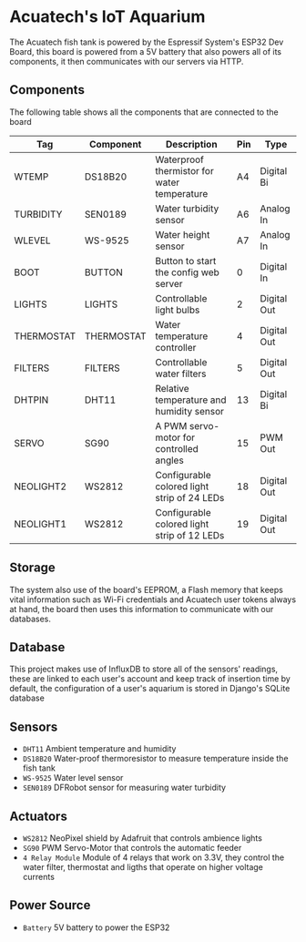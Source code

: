 # Acuatech's IoT Aquarium

The Acuatech fish tank is powered by the Espressif System's ESP32 Dev Board, this board is powered from a 5V battery that also powers all of its components, it then communicates with our servers via HTTP.

## Components

The following table shows all the components that are connected to the board

| Tag        | Component  | Description                                 | Pin | Type        |
| ---------- | ---------- | ------------------------------------------- | --- | ----------- |
| WTEMP      | DS18B20    | Waterproof thermistor for water temperature | A4  | Digital Bi  |
| TURBIDITY  | SEN0189    | Water turbidity sensor                      | A6  | Analog In   |
| WLEVEL     | WS-9525    | Water height sensor                         | A7  | Analog In   |
| BOOT       | BUTTON     | Button to start the config web server       | 0   | Digital In  |
| LIGHTS     | LIGHTS     | Controllable light bulbs                    | 2   | Digital Out |
| THERMOSTAT | THERMOSTAT | Water temperature controller                | 4   | Digital Out |
| FILTERS    | FILTERS    | Controllable water filters                  | 5   | Digital Out |
| DHTPIN     | DHT11      | Relative temperature and humidity sensor    | 13  | Digital Bi  |
| SERVO      | SG90       | A PWM servo-motor for controlled angles     | 15  | PWM Out     |
| NEOLIGHT2  | WS2812     | Configurable colored light strip of 24 LEDs | 18  | Digital Out |
| NEOLIGHT1  | WS2812     | Configurable colored light strip of 12 LEDs | 19  | Digital Out |

## Storage

The system also use of the board's EEPROM, a Flash memory that keeps vital information such as Wi-Fi credentials and Acuatech user tokens always at hand, the board then uses this information to communicate with our databases.

## Database

This project makes use of InfluxDB to store all of the sensors' readings, these are linked to each user's account and keep track of insertion time by default, the configuration of a user's aquarium is stored in Django's SQLite database

## Sensors

- `DHT11` Ambient temperature and humidity
- `DS18B20` Water-proof thermoresistor to measure temperature inside the fish tank
- `WS-9525` Water level sensor
- `SEN0189` DFRobot sensor for measuring water turbidity

## Actuators

- `WS2812` NeoPixel shield by Adafruit that controls ambience lights
- `SG90` PWM Servo-Motor that controls the automatic feeder
- `4 Relay Module` Module of 4 relays that work on 3.3V, they control the water filter, thermostat and ligths that operate on higher voltage currents

## Power Source

- `Battery` 5V battery to power the ESP32
